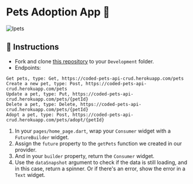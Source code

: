 # Pets Adoption App 🦄

![Ipets](https://user-images.githubusercontent.com/84308096/167295237-ac5ea80c-cb66-4975-9a93-c844dbfc6b37.png)

## 🍋 Instructions

- Fork and clone [this repository](https://github.com/JoinCODED/Task-Flutter-Get-AdoptApp) to your `Development` folder.
- Endpoints:

```
Get pets, type: Get, https://coded-pets-api-crud.herokuapp.com/pets
Create a new pet, type: Post, https://coded-pets-api-crud.herokuapp.com/pets
Update a pet, type: Put, https://coded-pets-api-crud.herokuapp.com/pets/{petId}
Delete a pet, type: Delete, https://coded-pets-api-crud.herokuapp.com/pets/{petId}
Adopt a pet, type: Post, https://coded-pets-api-crud.herokuapp.com/pets/adopt/{petId}
```


1. In your `pages/home_page.dart`, wrap your `Consumer` widget with a `FutureBuilder` widget.
2. Assign the `future` property to the `getPets` function we created in our provider.
3. And in your `builder` property, return the `Consumer` widget.
4. Use the `dataSnapshot` argument to check if the data is still loading, and in this case, return a spinner. Or if there's an error, show the error in a `Text` widget.
